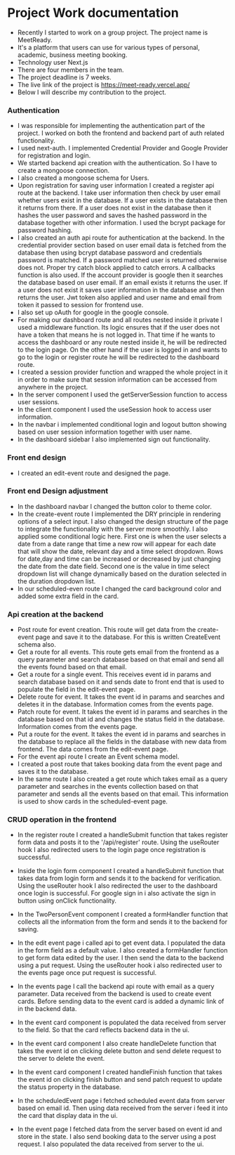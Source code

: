 # Project Work documentation
- Recently I started to work on a group project. The project name is MeetReady.
- It's a platform that users can use for various types of personal, academic, business meeting booking.
- Technology user Next.js
- There are four members in the team.
- The project deadline is 7 weeks.
- The live link of the project is https://meet-ready.vercel.app/
- Below I will describe my contribution to the project.

### Authentication
- I was responsible for implementing the authentication part of the project. I worked on both the frontend and backend part of auth related functionality.
- I used next-auth. I implemented Credential Provider and Google Provider for registration and login.
- We started backend api creation with the authentication. So I have to create a mongoose connection.
- I also created a mongoose schema for Users.
- Upon registration for saving user information I created a register api route at the backend. I take user information then check by user email whether users exist in the database. If a user exists in the database then it returns from there. If a user does not exist in the database then it hashes the user password and saves the hashed password in the database together with other information. I used the bcrypt package for password hashing.
- I also created an auth api route for authentication at the backend. In the credential provider section based on user email data is fetched from the database then using bcrypt database password and credentials password is matched. If a password matched user is returned otherwise does not. Proper try catch block applied to catch errors. A callbacks function is also used. If the account provider is google then it searches the database based on user email. If an email exists it returns the user. If a user does not exist it saves user information in the database and then returns the user. Jwt token also applied and user name and email from token it passed to session for frontend use.
- I also set up oAuth for google in the google console.
- For making our dashboard route and all routes nested inside it private I used a middleware function. Its logic ensures that if the user does not have a token that means he is not logged in. That time if he wants to access the dashboard or any route nested inside it, he will be redirected to the login page. On the other hand if the user is logged in and wants to go to the login or register route he will be redirected to the dashboard route.
- I created a session provider function and wrapped the whole project in it in order to make sure that session information can be accessed from anywhere in the project.
- In the server component I used the getServerSession function to access user sessions.
- In the client component I used the useSession hook to access user information.
- In the navbar i implemented conditional login and logout button showing based on user session information together with user name.
- In the dashboard sidebar I also implemented sign out functionality.

### Front end design
- I created an edit-event route and designed the page.

### Front end Design adjustment

- In the dashboard navbar I changed the button color to theme color.
- In the create-event route I implemented the DRY principle in rendering options of a select input. I also changed the design structure of the page to integrate the functionality with the server more smoothly. I also applied some conditional logic here. First one is when the user selects a date from a date range that time a new row will appear for each date that will show the date, relevant day and a time select dropdown. Rows for date,day and time can be increased or decreased by just changing the date from the date field. Second one is the value in time select dropdown list will change dynamically based on the duration selected in the duration dropdown list.
- In our scheduled-even route I changed the card background color and added some extra field in the card.


### Api creation at the backend
- Post route for event creation. This route will get data from the create-event page and save it to the database. For this is written CreateEvent schema also.
- Get a route for all events. This route gets email from the frontend as a query parameter and search database based on that email and send all the events found based on that email.
- Get a route for a single event. This receives event id in params and search database based on it and sends date to front end that is used to populate the field in the edit-event page.
- Delete route for event. It takes the event id in params and searches and deletes it in the database. Information comes from the events page.
- Patch route for event. It takes the event id in params and searches in the database based on that id and changes the status field in the database. Information comes from the events page.
- Put a route for the event. It takes the event id in params and searches in the database to replace all the fields in the database with new data from frontend. The data comes from the edit-event page.
- For the event api route I create an Event schema model.
- I created a post route that takes booking data from the event page and saves it to the database.
- In the same route I also created a get route which takes email as a query parameter and searches in the events collection based on that parameter and sends all the events based on that email. This information is used to show cards in the scheduled-event page.

### CRUD operation in the frontend
- In the register route I created a handleSubmit function that takes register form data and posts it to the '/api/register' route. Using the useRouter hook I also redirected users to the login page once registration is successful.
- Inside the login form component I created a handleSubmit function that takes data from login form and sends it to the backend for verification. Using the useRouter hook I also redirected the user to the dashboard once login is successful. For google sign in i also activate the sign in button using onClick functionality.

- In the TwoPersonEvent component I created a formHandler function that collects all the information from the form and sends it to the backend for saving.
- In the edit event page i called api to get event data. I populated the data in the form field as a default value. I also created a formHandler function to get form data edited by the user. I then send the data to the backend using a put request. Using the useRouter hook i also redirected user to the events page once put request is successful.

- In the events page I call the backend api route with email as a query parameter. Data received from the backend is used to create event cards. Before sending data to the event card is added a dynamic link of in the backend data.

- In the event card component is populated the data received from server to the field. So that the card reflects backend data in the ui.

- In the event card component I also create handleDelete function that takes the event id on clicking delete button and send delete request to the server to delete the event.

- In the event card component I created handleFinish function that takes the event id on clicking finish button and send patch request to update the status property in the database.

- In the scheduledEvent page i fetched scheduled event data from server based on email id. Then using data received from the server i feed it into the card that display data in the ui.

- In the event page I fetched data from the server based on event id and store in the state. I also send booking data to the server using a post request. I also populated the data received from server to the ui.

